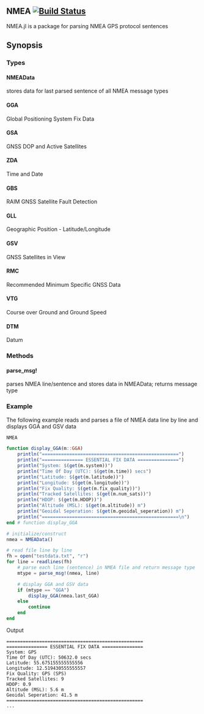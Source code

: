 ## NMEA [![Build Status](https://travis-ci.org/zznop/NMEA.jl.svg?branch=master)](https://travis-ci.org/zznop/NMEA.jl)

NMEA.jl is a package for parsing NMEA GPS protocol sentences

## Synopsis

### Types

#### NMEAData
stores data for last parsed sentence of all NMEA message types

#### GGA
Global Positioning System Fix Data

#### GSA
GNSS DOP and Active Satellites

#### ZDA
Time and Date

#### GBS
RAIM GNSS Satellite Fault Detection

#### GLL
Geographic Position - Latitude/Longitude

#### GSV
GNSS Satellites in View

#### RMC
Recommended Minimum Specific GNSS Data

#### VTG
Course over Ground and Ground Speed

#### DTM
Datum

### Methods

#### parse_msg!
parses NMEA line/sentence and stores data in NMEAData; returns message type

### Example

The following example reads and parses a file of NMEA data line by line and
displays GGA and GSV data

```julia
NMEA

function display_GGA(m::GGA)
    println("==================================================")
    println("=============== ESSENTIAL FIX DATA ===============")
    println("System: $(get(m.system))")
    println("Time Of Day (UTC): $(get(m.time)) secs")
    println("Latitude: $(get(m.latitude))")
    println("Longitude: $(get(m.longitude))")
    println("Fix Quality: $(get(m.fix_quality))")
    println("Tracked Satellites: $(get(m.num_sats))")
    println("HDOP: $(get(m.HDOP))")
    println("Altitude (MSL): $(get(m.altitude)) m")
    println("Geoidal Seperation: $(get(m.geoidal_seperation)) m")
    println("==================================================\n")
end # function display_GGA

# initialize/construct
nmea = NMEAData()

# read file line by line
fh = open("testdata.txt", "r")
for line = readlines(fh)
    # parse each line (sentence) in NMEA file and return message type
    mtype = parse_msg!(nmea, line)

    # display GGA and GSV data
    if (mtype == "GGA")
        display_GGA(nmea.last_GGA)
    else
        continue
    end
end
```

Output
```
==================================================
=============== ESSENTIAL FIX DATA ===============
System: GPS
Time Of Day (UTC): 50632.0 secs
Latitude: 55.675155555555556
Longitude: 12.519430555555557
Fix Quality: GPS (SPS)
Tracked Satellites: 9
HDOP: 0.9
Altitude (MSL): 5.6 m
Geoidal Seperation: 41.5 m
==================================================
...
```
